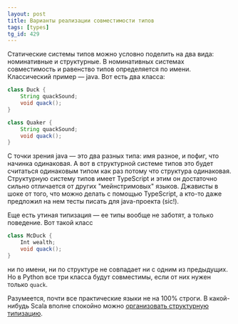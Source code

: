 ```yaml
---
layout: post
title: Варианты реализации совместимости типов
tags: [types]
tg_id: 429
---
```

Статические системы типов можно условно поделить на два вида: номинативные и структурные. В номинативных системах совместимость и равенство типов определяется по имени. Классический пример — java. Вот есть два класса:
```java
class Duck {
	String quackSound;
	void quack();
}

class Quaker {
	String quackSound;
	void quack();
}
```
С точки зрения java — это два разных типа: имя разное, и пофиг, что начинка одинаковая. А вот в структурной системе типов это будет считаться одинаковым типом как раз потому что структура одинаковая. Структурную систему типов имеет TypeScript и этим он достаточно сильно отличается от других "мейнстримовых" языков. Джависты в шоке от того, что можно делать с помощью TypeScript, а кто-то даже предложил на нем тесты писать для java-проекта (sic!).

Еще есть утиная типизация — ее типы вообще не заботят, а только поведение. Вот такой класс
```java
class McDuck {
	Int wealth;
	void quack();
}
```
ни по имени, ни по структуре не совпадает ни с одним из предыдущих. Но в Python все три класса будут совместимы, если от них нужен только `quack`.

Разумеется, почти все практические языки не на 100% строги. В какой-нибудь Scala вполне спокойно можно [организовать структурную типизацию](https://docs.scala-lang.org/scala3/book/types-structural.html). 
